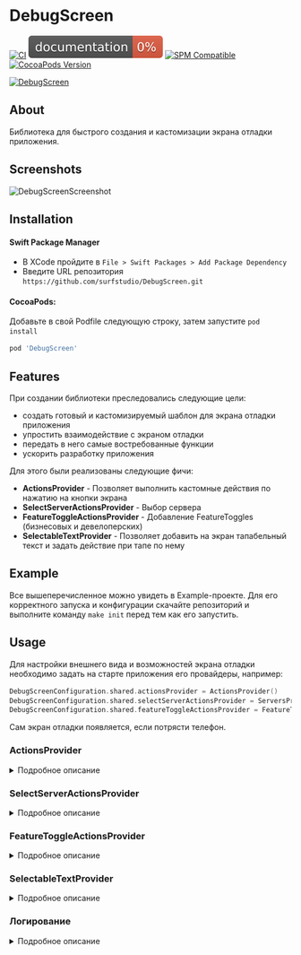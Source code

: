 # DebugScreen

[![CI](https://github.com/surfstudio/debug-screen-ios/actions/workflows/main.yml/badge.svg)](https://github.com/surfstudio/debug-screen-ios/actions/workflows/main.yml)
[![Documentation](https://github.com/surfstudio/debug-screen-ios/blob/master/docs/badge.svg)](https://surfstudio.github.io/debug-screen-ios/)
[![SPM Compatible](https://img.shields.io/badge/SPM-compatible-blue.svg)](https://github.com/apple/swift-package-manager)
[![CocoaPods Version](https://img.shields.io/cocoapods/v/DebugScreen.svg?style=flat)](https://cocoapods.org)

[![DebugScreen](https://i.ibb.co/PtrBh4f/Group-48095986.png)](https://github.com/surfstudio/debug-screen-ios)

## About

Библиотека для быстрого создания и кастомизации экрана отладки приложения.

## Screenshots

![DebugScreenScreenshot](https://i.ibb.co/4NDCqQK/Group-48095985.png)

## Installation

#### Swift Package Manager

- В XCode пройдите в `File > Swift Packages > Add Package Dependency`
- Введите URL репозитория `https://github.com/surfstudio/DebugScreen.git`

#### CocoaPods:

Добавьте в свой Podfile следующую строку, затем запустите `pod install`

```ruby
pod 'DebugScreen'
```

## Features

При создании библиотеки преследовались следующие цели: 

- создать готовый и кастомизируемый шаблон для экрана отладки приложения
- упростить взаимодействие с экраном отладки
- передать в него самые востребованные функции
- ускорить разработку приложения 

Для этого были реализованы следующие фичи:

- **ActionsProvider** - Позволяет выполнить кастомные действия по нажатию на кнопки экрана
- **SelectServerActionsProvider** - Выбор сервера
- **FeatureToggleActionsProvider** - Добавление FeatureToggles (бизнесовых и девелоперских)
- **SelectableTextProvider** - Позволяет добавить на экран тапабельный текст и задать действие при тапе по нему

## Example

Все вышеперечисленное можно увидеть в Example-проекте. Для его корректного запуска и конфигурации скачайте репозиторий и выполните команду `make init` перед тем как его запустить.

## Usage

Для настройки внешнего вида и возможностей экрана отладки необходимо задать на старте приложения его провайдеры, например:
```swift
DebugScreenConfiguration.shared.actionsProvider = ActionsProvider()
DebugScreenConfiguration.shared.selectServerActionsProvider = ServersProvider()
DebugScreenConfiguration.shared.featureToggleActionsProvider = FeatureToggleProvider()
```

Сам экран отладки появляется, если потрясти телефон.

### ActionsProvider

<details>
<summary>Подробное описание</summary>
    
Позволяет выполнить какие-либо действия. Для использования необходимо
- создать свой класс, реализующий протокол ActionsProvider
- определить его единственный метод `func actions() -> [ActionsProviderModel]`
- каждый ActionsProviderModel под капотом держит массив ActionModel

ActionModel определяет заголовок, который будет показан на экране, а также блок кода, который будет вызван при выборе данного action. Пример:

```swift
ActionModel(title: "Clear score", block: {
    RatingService.clearScore()
    RatingService.didRate = false
})
```
</details>

### SelectServerActionsProvider

<details>
<summary>Подробное описание</summary>
    
Для использования необходимо
- создать свой класс, реализующий протокол SelectServerActionsProvider
- определить метод `func servers() -> [SelectServerAction]`, возвращающий список доступных к выбору серверов
- определить метод `func didSelectServer(_ server: SelectServerAction)`, который будет вызван при выборе того или иного сервера

Пример использования:

```swift
final class ServersProvider: SelectServerActionsProvider {

    private var serverActions = [
        SelectServerAction(
            url: URL(string: "https://surf.ru/address/prod"),
            title: "Production",
            isActive: false
        ),
        SelectServerAction(
            url: URL(string: "https://surf.ru/address/test"),
            title: "Test server",
            isActive: true
        ),
        SelectServerAction(
            url: URL(string: "https://surf.ru/address/stage"),
            title: "Stage server (with long long long description)",
            isActive: false
        )
    ]

    func servers() -> [SelectServerAction] {
        return serverActions
    }

    func didSelectServer(_ server: SelectServerAction) {
        serverActions = serverActions.map {
            .init(url: $0.url, title: $0.title, isActive: $0.url == server.url)
        }
        // do something usefull
    }

}
```
</details>

### FeatureToggleActionsProvider

<details>
<summary>Подробное описание</summary>
    
Для использования необходимо
- создать свой класс, реализующий протокол FeatureToggleActionsProvider
- определить метод `func actions() -> [FeatureToggleModel]`, возвращающий список доступных к изменению настроек
- для каждой настройки определить closure, который будет вызываться при переключении свитчера

#### Полезная практика

Есть бизнесовые и девелоперские FeatureToggles:
- Бизнесовые - те FeatureToggles, на которые делается проверка в коде для разрешения какой-либо реализации.
- Девелоперские - те FeatureToggles, изменения которых обрабатываются глобально во всём коде. Например, отключение анимации. Эти FeatureToggle не проверяются в коде.

Поэтому рекомендуется иметь под рукой список всех FeatureToggles, но при этом хранить значения бизнесовых FeatureToggles отдельно, например:

```swift
/// All feature toggles
enum FeatureToggleKey: String {
    case feature1
    case feature2
    case feature3
    case business1 = "PushNotifications"
}

/// Business FeatureToggles, only true/false, without handling
enum BusinessFeatureToggle {
    static var isPushNotificationsAvailable = false
}
```

В таком случае реализация метода `func actions() -> [FeatureToggleModel]` провайдера может выглядеть следующим образом:
```swift
func actions() -> [FeatureToggleModel] {
    let featureActions = [
        FeatureToggleModel(text: FeatureToggleKey.feature1.rawValue, value: true) { [weak self] newValue in
            self?.doAction1(with: newValue)
        },
        FeatureToggleModel(text: FeatureToggleKey.feature2.rawValue, value: false) { [weak self] newValue in
            self?.doAction2(with: newValue)
        },
        FeatureToggleModel(
            text: FeatureToggleKey.business1.rawValue,
            value: BusinessFeatureToggle.isPushNotificationsAvailable
        ) { [weak self] newValue in
            BusinessFeatureToggle.isPushNotificationsAvailable = newValue
        }
    ]

    return featureActions
}
```

Для девелоперских FeatureToggle в closure вызываются обработчики действий, а для бизнесовых - изменяется значение переменной.

</details>

### SelectableTextProvider

<details>
<summary>Подробное описание</summary>

Для использования необходимо
- создать свой класс, реализующий протокол SelectableTextProvider
- определить метод `func texts() -> [SelectableTextModel]`, возвращающий список тапабельных элементов
- определить метод `func didSelectText(_ text: SelectableTextModel)`, который будет вызван при выборе того или иного элемента

Пример использования:

```swift
final class TextsProvider: SelectableTextProvider {

    private var selectedText: [SelectableTextModel] = [
        .init(title: "SSH key", value: SSHKeyService().key),
        .init(title: "Token", value: TokenService().token)
    ]

    func texts() -> [SelectableTextModel] {
        return selectedText
    }

    func didSelectText(_ model: SelectableTextModel) {
        // copy model.value in buffer
    }

}
```
</details>

### Логирование

<details>
<summary>Подробное описание</summary>
    
Сервис позволяет дублировать в файл информационные сообщения и сообщения об ошибках, которые выводятся в консоль Xcode.  
Для включения логгера необходимо вызывать следующую функцию:
```swift
DebugScreenConfiguration.shared.logCatcherService.start()
```

Для получения списка логов в строковом виде можно воспользоваться функцией `logs()`:
```swift
let logs = DebugScreenConfiguration.shared.logCatcherService.logs()
```

Для того, чтобы очистить файл с логами, можно вызвать функцию `clearLogFile`:
```swift
DebugScreenConfiguration.shared.logCatcherService.clearLogFile { [weak self] isSuccess in
    let text = isSuccess ?
        L10n.MainPresenter.Logger.ClearLogs.success :
        L10n.MainPresenter.Logger.ClearLogs.error
    self?.onAlertShow?(text)
}
```


Единственный параметр этой функции - closure `onClearComplete: ((Bool) -> Void)?` будет вызван после завершения очистки и вернет true / false в зависимости от успешности операции. По умолчанию значение этого параметра - nil.

Также управлять логгером можно непосредственно на самом Debug экране:
- включение / отключение записи в файл информационных сообщений (print statements etc.)
- включение / отключение записи в файл сообщений об ошибках
- просмотр файла логов с возможностью им поделиться
- очистка файла

На данный момент в файл с логами не пишутся ошибки, связанные с установкой констрейнтов. В log-файл не попадут сообщения, содержащие следующие ключевые слова:
- LayoutConstraints
- UIViewAlertForUnsatisfiableConstraints

При этом в консоли они по-прежнему будут отображаться.

## Changelog

Список всех изменений можно посмотреть в этом [файле](./Changelog.md).

## License

[MIT License](./LICENSE)
